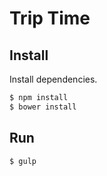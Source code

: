 # Trip Time

## Install

Install dependencies.

```bash
$ npm install
$ bower install
```

## Run

```bash
$ gulp
```